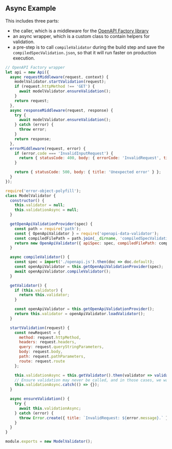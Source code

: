 ## Async Example
This includes three parts:
* the caller, which is a middleware for the [OpenAPI Factory library](https://www.npmjs.com/package/openapi-factory)
* an async wrapper, which is a custom class to contain helpers for validation.
* a pre-step is to call `compileValidator` during the build step and save the `compiledSpecValidation.json`, so that it will run faster on production execution.

```js
// OpenAPI Factory wrapper
let api = new Api({
  async requestMiddleware(request, context) {
    modelValidator.startValidation(request);
    if (request.httpMethod !== 'GET') {
      await modelValidator.ensureValidation();
    }
    return request;
  },
  async responseMiddleware(request, response) {
    try {
      await modelValidator.ensureValidation();
    } catch (error) {
      throw error;
    }
    return response;
  },
  errorMiddleware(request, error) {
    if (error.code === 'InvalidInputRequest') {
      return { statusCode: 400, body: { errorCode: 'InvalidRequest', title: error.message.title } }
    }

    return { statusCode: 500, body: { title: 'Unexpected error' } };
  }
});
```

```js
require('error-object-polyfill');
class ModelValidator {
  constructor() {
    this.validator = null;
    this.validationAsync = null;
  }

  getOpenApiValidationProvider(spec) {
    const path = require('path');
    const { OpenApiValidator } = require('openapi-data-validator');
    const compiledFilePath = path.join(__dirname, 'compiledSpecValidation.json');
    return new OpenApiValidator({ apiSpec: spec, compiledFilePath: compiledFilePath });
  }

  async compileValidator() {
    const spec = import('./openapi.js').then(doc => doc.default);
    const openApiValidator = this.getOpenApiValidationProvider(spec);
    await openApiValidator.compileValidator();
  }

  getValidator() {
    if (this.validator) {
      return this.validator;
    }

    const openApiValidator = this.getOpenApiValidationProvider();
    return this.validator = openApiValidator.loadValidator();
  }

  startValidation(request) {
    const newRequest = {
      method: request.httpMethod,
      headers: request.headers,
      query: request.queryStringParameters,
      body: request.body,
      path: request.pathParameters,
      route: request.route
    };

    this.validationAsync = this.getValidator().then(validator => validator(newRequest));
    // Ensure validation may never be called, and in those cases, we want to avoid an uncaught exception
    this.validationAsync.catch(() => {});
  }

  async ensureValidation() {
    try {
      await this.validationAsync;
    } catch (error) {
      throw Error.create({ title: `InvalidRequest: ${error.message}.` }, 'InvalidInputRequest);
    }
  }
}

module.exports = new ModelValidator();
```
